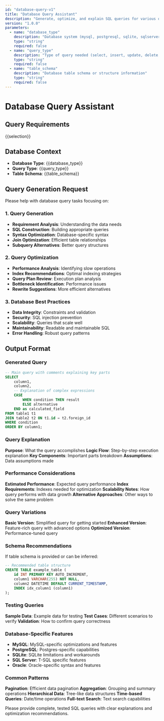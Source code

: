 ```yaml
---
id: "database-query-v1"
title: "Database Query Assistant"
description: "Generate, optimize, and explain SQL queries for various database operations"
version: "1.0.0"
parameters:
  - name: "database_type"
    description: "Database system (mysql, postgresql, sqlite, sqlserver, or oracle)"
    type: "string"
    required: false
  - name: "query_type"
    description: "Type of query needed (select, insert, update, delete, create, or optimize)"
    type: "string"
    required: false
  - name: "table_schema"
    description: "Database table schema or structure information"
    type: "string"
    required: false
---
```


# Database Query Assistant

## Query Requirements
{{selection}}

## Database Context
- **Database Type**: {{database_type}}
- **Query Type**: {{query_type}}
- **Table Schema**: {{table_schema}}

## Query Generation Request

Please help with database query tasks focusing on:

### 1. Query Generation
- **Requirement Analysis**: Understanding the data needs
- **SQL Construction**: Building appropriate queries
- **Syntax Optimization**: Database-specific syntax
- **Join Optimization**: Efficient table relationships
- **Subquery Alternatives**: Better query structures

### 2. Query Optimization
- **Performance Analysis**: Identifying slow operations
- **Index Recommendations**: Optimal indexing strategies
- **Query Plan Review**: Execution plan analysis
- **Bottleneck Identification**: Performance issues
- **Rewrite Suggestions**: More efficient alternatives

### 3. Database Best Practices
- **Data Integrity**: Constraints and validation
- **Security**: SQL injection prevention
- **Scalability**: Queries that scale well
- **Maintainability**: Readable and maintainable SQL
- **Error Handling**: Robust query patterns

## Output Format

### Generated Query
```sql
-- Main query with comments explaining key parts
SELECT 
    column1,
    column2,
    -- Explanation of complex expressions
    CASE 
        WHEN condition THEN result
        ELSE alternative
    END as calculated_field
FROM table1 t1
JOIN table2 t2 ON t1.id = t2.foreign_id
WHERE condition
ORDER BY column1;
```

### Query Explanation
**Purpose**: What the query accomplishes
**Logic Flow**: Step-by-step execution explanation
**Key Components**: Important parts breakdown
**Assumptions**: Data assumptions made

### Performance Considerations
**Estimated Performance**: Expected query performance
**Index Requirements**: Indexes needed for optimization
**Scalability Notes**: How query performs with data growth
**Alternative Approaches**: Other ways to solve the same problem

### Query Variations
**Basic Version**: Simplified query for getting started
**Enhanced Version**: Feature-rich query with advanced options
**Optimized Version**: Performance-tuned query

### Schema Recommendations
If table schema is provided or can be inferred:
```sql
-- Recommended table structure
CREATE TABLE example_table (
    id INT PRIMARY KEY AUTO_INCREMENT,
    column1 VARCHAR(255) NOT NULL,
    column2 DATETIME DEFAULT CURRENT_TIMESTAMP,
    INDEX idx_column1 (column1)
);
```

### Testing Queries
**Sample Data**: Example data for testing
**Test Cases**: Different scenarios to verify
**Validation**: How to confirm query correctness

### Database-Specific Features
- **MySQL**: MySQL-specific optimizations and features
- **PostgreSQL**: Postgres-specific capabilities
- **SQLite**: SQLite limitations and workarounds
- **SQL Server**: T-SQL specific features
- **Oracle**: Oracle-specific syntax and features

### Common Patterns
**Pagination**: Efficient data pagination
**Aggregation**: Grouping and summary operations
**Hierarchical Data**: Tree-like data structures
**Time-based Queries**: Date/time operations
**Full-text Search**: Text search capabilities

Please provide complete, tested SQL queries with clear explanations and optimization recommendations.